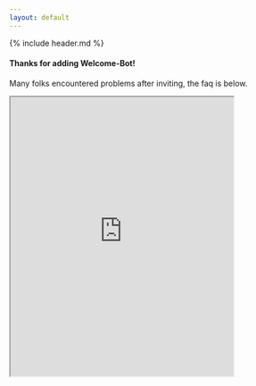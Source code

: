 ```yaml
---
layout: default
---
```


{% include header.md %}

#### Thanks for adding Welcome-Bot!

Many folks encountered problems after inviting, the faq is below.

<iframe src="https://welcome-bot.github.io/docs/faq.html" width="400" height="500"></iframe>

